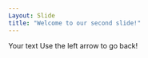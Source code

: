 ```yaml
---
Layout: Slide
title: "Welcome to our second slide!"
---
```

Your text
Use the left arrow to go back!
